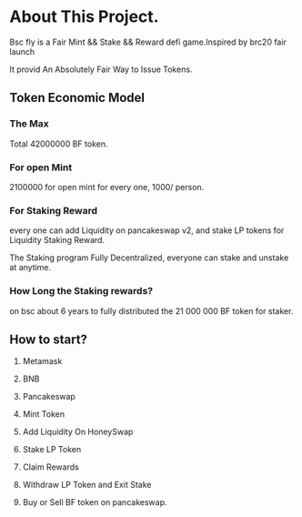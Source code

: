 # About This Project.
Bsc fly is a Fair Mint && Stake && Reward defi game.Inspired by brc20 fair launch


It provid An Absolutely Fair Way to Issue Tokens.

## Token Economic Model
### The Max
Total 42000000 BF token.

### For open Mint
2100000 for open mint for every one, 1000/ person.

### For Staking Reward
every one can add Liquidity on pancakeswap v2, and stake LP tokens for Liquidity Staking Reward.

The Staking program Fully Decentralized, everyone can stake and unstake at anytime.

### How Long the Staking rewards?
on bsc about 6 years to fully distributed the 21 000 000 BF token for staker.

## How to start?
1. Metamask

2. BNB

3. Pancakeswap

4. Mint Token

5. Add Liquidity On HoneySwap

6. Stake LP Token 

7. Claim Rewards

8. Withdraw LP Token and Exit Stake

9. Buy or Sell BF token on pancakeswap.


